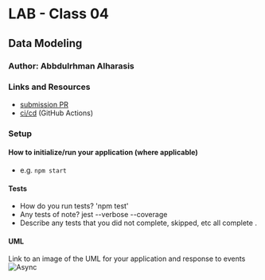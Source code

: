 # LAB - Class 04

## Data Modeling

### Author: Abbdulrhman Alharasis


### Links and Resources

- [submission PR](https://github.com/401-advanced-javascript-Dante/lab04/pull/1)
- [ci/cd](https://github.com/401-advanced-javascript-Dante/lab04/actions/runs/31339700) (GitHub Actions)


### Setup

#### How to initialize/run your application (where applicable)

- e.g. `npm start`

#### Tests

- How do you run tests?
'npm test'
- Any tests of note?
jest --verbose --coverage
- Describe any tests that you did not complete, skipped, etc
all complete . 


#### UML

Link to an image of the UML for your application and response to events
![Async](https://i.ibb.co/VYP5BxC/data-Modeling.jpg)

